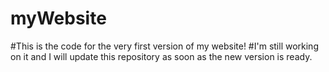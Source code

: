 # myWebsite
#This is the code for the very first version of my website!
#I'm still working on it and I will update this repository as soon as the new version is ready.
